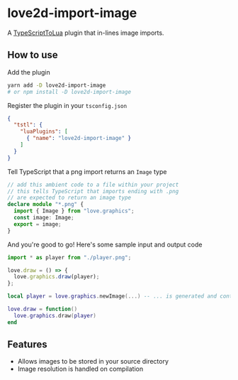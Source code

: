 # love2d-import-image

A [TypeScriptToLua](https://typescripttolua.github.io/) plugin that in-lines image imports.

## How to use

Add the plugin

```bash
yarn add -D love2d-import-image
# or npm install -D love2d-import-image
```

Register the plugin in your `tsconfig.json`

```json
{
  "tstl": {
    "luaPlugins": [
      { "name": "love2d-import-image" }
    ]
  }
}
```

Tell TypeScript that a png import returns an `Image` type

```ts
// add this ambient code to a file within your project
// this tells TypeScript that imports ending with .png
// are expected to return an image type
declare module "*.png" {
  import { Image } from "love.graphics";
  const image: Image;
  export = image;
}
```

And you're good to go! Here's some sample input and output code

```ts
import * as player from "./player.png";

love.draw = () => {
  love.graphics.draw(player);
};
```

```lua
local player = love.graphics.newImage(...) -- ... is generated and contains image data

love.draw = function()
  love.graphics.draw(player)
end
```

## Features
- Allows images to be stored in your source directory
- Image resolution is handled on compilation
